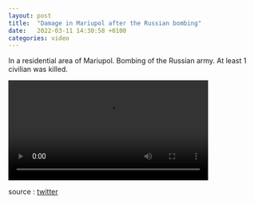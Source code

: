 ```yaml
---
layout: post
title:  "Damage in Mariupol after the Russian bombing"
date:   2022-03-11 14:30:58 +0100
categories: video
---
```


In a residential area of Mariupol. Bombing of the Russian army. At least 1 civilian was killed.


<video controls width="400">
    <source src="./assets/videos/bomb-marioupol.webm"
            type="video/webm">
    <source src="./assets/videos/bomb-marioupol.mp4"
            type="video/mp4">
    Sorry, your browser doesn't support embedded videos.
</video>


source : <a href="https://twitter.com/Cest__Carre/status/1502270788904407040">twitter</a>
